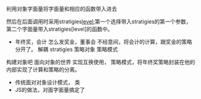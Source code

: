 利用对象字面量将字面量和相应的函数带入进去

然后在后面调用时采用stratigies[level](salary);第一个选择带入stratigies的第一个参数，
第二个字面量带入stratigies[level]的函数中。

- 年终奖，会计
怎么发奖金，董事会
不经意间，将会计的计算，跟奖金的策略分开了。
解耦
stratigies 策略对象
策略模式 

构建对象吧 面向对象的世界 实现互换使用，
策略模式，将年终奖策略封装在他的内部实现了计算和策略的分离。

- 传统面对对象设计模式， 类
- JS的做法，对面字面量搞定了